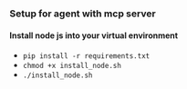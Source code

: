### Setup for agent with mcp server

#### Install node js into your virtual environment
- `pip install -r requirements.txt`
- `chmod +x install_node.sh`
- `./install_node.sh`
